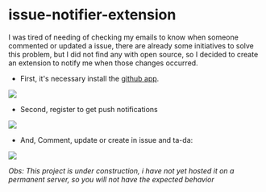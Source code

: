 # issue-notifier-extension

I was tired of needing of checking my emails to know when someone commented or updated a issue, there are already some initiatives to solve this problem, but I did not find any with open source, so I decided to create an extension to notify me when those changes occurred.

- First, it's necessary install the [github app](https://github.com/apps/issue-notifier).

![](https://i.imgur.com/WaqNsn2.png)

- Second, register to get push notifications

![](https://i.imgur.com/zk4ZGxd.png?1)

- And, Comment, update or create in issue and ta-da:

![](https://i.imgur.com/Wv1SBD4.png)


*Obs: This project is under construction, i have not yet hosted it on a permanent server, so you will not have the expected behavior*

